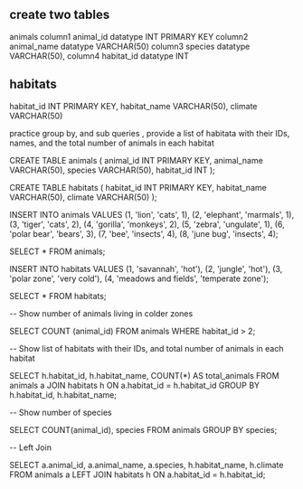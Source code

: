 ## create two tables 
animals column1 animal_id datatype INT PRIMARY KEY
   column2 animal_name datatype VARCHAR(50)
   column3 species datatype VARCHAR(50),
   column4 habitat_id datatype  INT
## habitats 
 habitat_id INT PRIMARY KEY,
    habitat_name VARCHAR(50),
    climate VARCHAR(50)

practice group by, and sub queries , provide a list of habitata with their IDs, names, and the total number of animals in each habitat

    
CREATE TABLE animals (
	animal_id INT PRIMARY KEY, 
	animal_name VARCHAR(50),
	species VARCHAR(50),
	habitat_id INT
);

CREATE TABLE habitats (
	habitat_id INT PRIMARY KEY,
	habitat_name VARCHAR(50),
	climate VARCHAR(50)
);

INSERT INTO animals VALUES
	(1, 'lion', 'cats', 1),
	(2, 'elephant', 'marmals', 1),
	(3, 'tiger', 'cats', 2),
	(4, 'gorilla', 'monkeys', 2),
	(5, 'zebra', 'ungulate', 1),
	(6, 'polar bear', 'bears', 3),
	(7, 'bee', 'insects', 4),
	(8, 'june bug', 'insects', 4);
	
SELECT * FROM animals;

INSERT INTO habitats VALUES
	(1, 'savannah', 'hot'),
	(2, 'jungle', 'hot'),
	(3, 'polar zone', 'very cold'),
	(4, 'meadows and fields', 'temperate zone');
	
SELECT * FROM habitats;

-- Show number of animals living in colder zones

SELECT COUNT (animal_id) FROM animals
WHERE habitat_id > 2;

-- Show list of habitats with their IDs, and total number of animals in each habitat

SELECT h.habitat_id, h.habitat_name, COUNT(*) AS total_animals FROM animals a
JOIN habitats h ON a.habitat_id = h.habitat_id
GROUP BY h.habitat_id, h.habitat_name;

-- Show number of species

SELECT COUNT(animal_id), species FROM animals
GROUP BY species;

-- Left Join

SELECT a.animal_id, a.animal_name, a.species, h.habitat_name, h.climate FROM animals a 
LEFT JOIN habitats h ON a.habitat_id = h.habitat_id;
